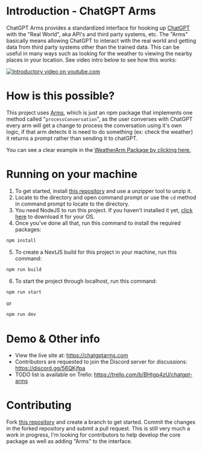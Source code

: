 # Introduction - ChatGPT Arms
ChatGPT Arms provides a standardized interface for hooking up [ChatGPT](https://chat.openai.com/) with the "Real World", aka API's and third party systems, etc. The "Arms" basically means allowing ChatGPT to interact with the real world and getting data from third party systems other than the trained data. This can be useful in many ways such as looking for the weather to viewing the nearby places in your location.
See video intro below to see how this works:

[![Introductory video on youtube.com](https://us-east-1.tixte.net/uploads/almightynan.needs.rest/View_the_video_intro_%E2%86%97%EF%B8%8F.png)](http://www.youtube.com/watch?v=o2LiPkkIjeQ "Click here to redirect yourself to YouTube ↗️")

# How is this possible?
This project uses [Arms](https://github.com/TaylorHawkes/ChatGPTArms/tree/main/arms), which is just an npm package that implements one method called "`processConversation`", as the user converses with ChatGPT every arm will get a change to process the conversation using it's own logic, if that arm detects it is need to do something (ex: check the weather) it returns a prompt rather than sending it to chatGPT.

You can see a clear example in the [WeatherArm Package by clicking here.](https://github.com/TaylorHawkes/ChatGPTArms/blob/main/arms/weatherarm/index.ts) 

# Running on your machine
1. To get started, install [this repository](https://github.com/TaylorHawkes/ChatGPTArms) and use a unzipper tool to unzip it.
2. Locate to the directory and open command prompt or use the `cd` method in command prompt to locate to the directory.
3. You need NodeJS to run this project. If you haven't installed it yet, [click here](https://nodejs.org/en/download) to download it for your OS.
4. Once you've done all that, run this command to install the required packages:
  ```js
  npm install
  ```
5. To create a NextJS build for this project in your machine, run this command:
  ```js
  npm run build
  ```
6. To start the project through localhost, run this command:
  ```js
  npm run start
  ``` 
or
  ```js
  npm run dev
  ```

# Demo & Other info
- View the live site at: https://chatgptarms.com
- Contributors are requested to join the Discord server for discussions: https://discord.gg/56QKjfpa
- TODO list is available on Trello: https://trello.com/b/BHtgp4zU/chatgpt-arms

# Contributing

Fork [this repository](https://github.com/TaylorHawkes/ChatGPTArms) and create a branch to get started. Commit the changes in the forked repository and submit a pull request.
This is still very much a work in progress, I'm looking for contributors to help develop the core package as well as adding "Arms" to the interface. 


